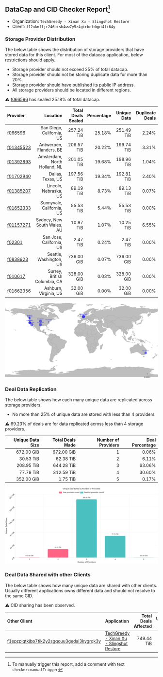 ## DataCap and CID Checker Report[^1]
 - Organization: `TechGreedy - Xinan Xu - Slingshot Restore`
 - Client: `f12uknfljr246uisb4ww7y5z4girbefdqpi4fi64y`
### Storage Provider Distribution
The below table shows the distribution of storage providers that have stored data for this client.
For most of the datacap application, below restrictions should apply.
 - Storage provider should not exceed 25% of total datacap.
 - Storage provider should not be storing duplicate data for more than 20%.
 - Storage provider should have published its public IP address.
 - All storage providers should be located in different regions.

⚠️ [f066596](https://filfox.info/en/address/f066596) has sealed 25.18% of total datacap.

| Provider                                              |                     Location | Total Deals Sealed | Percentage | Unique Data | Duplicate Deals |
| :---------------------------------------------------- | ---------------------------: | -----------------: | ---------: | ----------: | --------------: |
| [f066596](https://filfox.info/en/address/f066596)     |    San Diego, California, US |         257.24 TiB |     25.18% |  251.49 TiB |           2.24% |
| [f01345523](https://filfox.info/en/address/f01345523) |      Antwerpen, Flanders, BE |         206.57 TiB |     20.22% |  199.74 TiB |           3.31% |
| [f01392893](https://filfox.info/en/address/f01392893) | Amsterdam, North Holland, NL |         201.05 TiB |     19.68% |  198.96 TiB |           1.04% |
| [f01702940](https://filfox.info/en/address/f01702940) |            Dallas, Texas, US |         197.56 TiB |     19.34% |  192.81 TiB |           2.40% |
| [f01385207](https://filfox.info/en/address/f01385207) |        Lincoln, Nebraska, US |          89.19 TiB |      8.73% |   89.13 TiB |           0.07% |
| [f01652333](https://filfox.info/en/address/f01652333) |    Sunnyvale, California, US |          55.53 TiB |      5.44% |   55.53 TiB |           0.00% |
| [f01157271](https://filfox.info/en/address/f01157271) |  Sydney, New South Wales, AU |          10.97 TiB |      1.07% |   10.25 TiB |           6.55% |
| [f02301](https://filfox.info/en/address/f02301)       |     San Jose, California, US |           2.47 TiB |      0.24% |    2.47 TiB |           0.00% |
| [f0838923](https://filfox.info/en/address/f0838923)   |      Seattle, Washington, US |         736.00 GiB |      0.07% |  736.00 GiB |           0.00% |
| [f010617](https://filfox.info/en/address/f010617)     | Surrey, British Columbia, CA |         328.00 GiB |      0.03% |  328.00 GiB |           0.00% |
| [f01662356](https://filfox.info/en/address/f01662356) |        Ashburn, Virginia, US |          32.00 GiB |      0.00% |   32.00 GiB |           0.00% |

![Provider Distribution](https://raw.githubusercontent.com/data-preservation-programs/filplus-checker-assets/main/filecoin-project/filecoin-plus-large-datasets/issues/138/1671010172692.png)
### Deal Data Replication
The below table shows how each many unique data are replicated across storage providers.
- No more than 25% of unique data are stored with less than 4 providers.

⚠️ 69.23% of deals are for data replicated across less than 4 storage providers.

| Unique Data Size | Total Deals Made | Number of Providers | Deal Percentage |
| ---------------: | ---------------: | ------------------: | --------------: |
|       672.00 GiB |       672.00 GiB |                   1 |           0.06% |
|        30.53 TiB |        62.38 TiB |                   2 |           6.11% |
|       208.95 TiB |       644.28 TiB |                   3 |          63.06% |
|        77.79 TiB |       312.59 TiB |                   4 |          30.60% |
|       352.00 GiB |         1.75 TiB |                   5 |           0.17% |

![Replication Distribution](https://raw.githubusercontent.com/data-preservation-programs/filplus-checker-assets/main/filecoin-project/filecoin-plus-large-datasets/issues/138/1671010173326.png)
### Deal Data Shared with other Clients
The below table shows how many unique data are shared with other clients.
Usually different applications owns different data and should not resolve to the same CID.

⚠️ CID sharing has been observed.

| Other Client                                                                                                          | Application                                                                                                                | Total Deals Affected | Unique CIDs |  Verifier |
| :-------------------------------------------------------------------------------------------------------------------- | :------------------------------------------------------------------------------------------------------------------------- | -------------------: | ----------: | --------: |
| [f1epzplqtkjbp7tik2y2sgqouu3gedai3kygrqk3y](https://filfox.info/en/address/f1epzplqtkjbp7tik2y2sgqouu3gedai3kygrqk3y) | [TechGreedy \- Xinan Xu \- Slingshot Restore](https://github.com/filecoin-project/filecoin-plus-large-datasets/issues/227) |           749.44 TiB |       6,802 | LDN # 227 |

[^1]: To manually trigger this report, add a comment with text `checker:manualTrigger`

